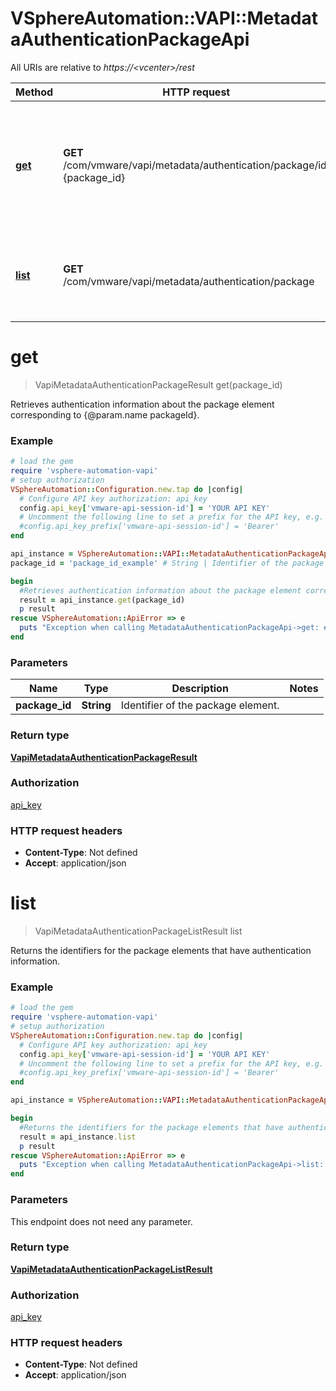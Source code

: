 # VSphereAutomation::VAPI::MetadataAuthenticationPackageApi

All URIs are relative to *https://&lt;vcenter&gt;/rest*

Method | HTTP request | Description
------------- | ------------- | -------------
[**get**](MetadataAuthenticationPackageApi.md#get) | **GET** /com/vmware/vapi/metadata/authentication/package/id:{package_id} | Retrieves authentication information about the package element corresponding to {@param.name packageId}.
[**list**](MetadataAuthenticationPackageApi.md#list) | **GET** /com/vmware/vapi/metadata/authentication/package | Returns the identifiers for the package elements that have authentication information.


# **get**
> VapiMetadataAuthenticationPackageResult get(package_id)

Retrieves authentication information about the package element corresponding to {@param.name packageId}.

### Example
```ruby
# load the gem
require 'vsphere-automation-vapi'
# setup authorization
VSphereAutomation::Configuration.new.tap do |config|
  # Configure API key authorization: api_key
  config.api_key['vmware-api-session-id'] = 'YOUR API KEY'
  # Uncomment the following line to set a prefix for the API key, e.g. 'Bearer' (defaults to nil)
  #config.api_key_prefix['vmware-api-session-id'] = 'Bearer'
end

api_instance = VSphereAutomation::VAPI::MetadataAuthenticationPackageApi.new
package_id = 'package_id_example' # String | Identifier of the package element.

begin
  #Retrieves authentication information about the package element corresponding to {@param.name packageId}.
  result = api_instance.get(package_id)
  p result
rescue VSphereAutomation::ApiError => e
  puts "Exception when calling MetadataAuthenticationPackageApi->get: #{e}"
end
```

### Parameters

Name | Type | Description  | Notes
------------- | ------------- | ------------- | -------------
 **package_id** | **String**| Identifier of the package element. | 

### Return type

[**VapiMetadataAuthenticationPackageResult**](VapiMetadataAuthenticationPackageResult.md)

### Authorization

[api_key](../README.md#api_key)

### HTTP request headers

 - **Content-Type**: Not defined
 - **Accept**: application/json



# **list**
> VapiMetadataAuthenticationPackageListResult list

Returns the identifiers for the package elements that have authentication information.

### Example
```ruby
# load the gem
require 'vsphere-automation-vapi'
# setup authorization
VSphereAutomation::Configuration.new.tap do |config|
  # Configure API key authorization: api_key
  config.api_key['vmware-api-session-id'] = 'YOUR API KEY'
  # Uncomment the following line to set a prefix for the API key, e.g. 'Bearer' (defaults to nil)
  #config.api_key_prefix['vmware-api-session-id'] = 'Bearer'
end

api_instance = VSphereAutomation::VAPI::MetadataAuthenticationPackageApi.new

begin
  #Returns the identifiers for the package elements that have authentication information.
  result = api_instance.list
  p result
rescue VSphereAutomation::ApiError => e
  puts "Exception when calling MetadataAuthenticationPackageApi->list: #{e}"
end
```

### Parameters
This endpoint does not need any parameter.

### Return type

[**VapiMetadataAuthenticationPackageListResult**](VapiMetadataAuthenticationPackageListResult.md)

### Authorization

[api_key](../README.md#api_key)

### HTTP request headers

 - **Content-Type**: Not defined
 - **Accept**: application/json



